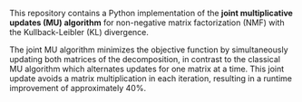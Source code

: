 This repository contains a Python implementation of the **joint multiplicative updates (MU) algorithm** for non-negative matrix factorization (NMF) with the Kullback-Leibler (KL) divergence.

The joint MU algorithm minimizes the objective function by simultaneously updating both matrices of the decomposition, in contrast to the classical MU algorithm which alternates updates for one matrix at a time. This joint update avoids a matrix multiplication in each iteration, resulting in a runtime improvement of approximately 40%.
